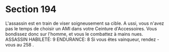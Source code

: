 # Section 194

L'assassin est en train de viser soigneusement sa cible. A ussi, vous n'avez pas le temps de
choisir un AMI dans votre Ceinture d'Accessoires. Vous bondissez donc sur l'homme, et
vous le combattez à mains nues.
ASSASSIN HABILETÉ: 9 ENDURANCE: 8
Si vous êtes vainqueur, rendez -vous au  258 .
